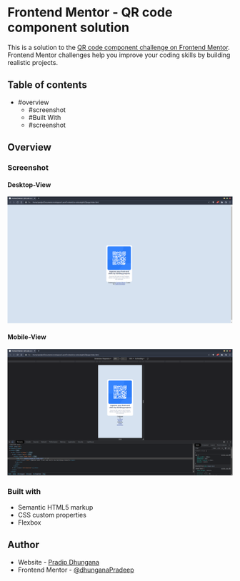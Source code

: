 # Frontend Mentor - QR code component solution

This is a solution to the [QR code component challenge on Frontend Mentor](https://www.frontendmentor.io/challenges/qr-code-component-iux_sIO_H). Frontend Mentor challenges help you improve your coding skills by building realistic projects. 

## Table of contents

- #overview
  - #screenshot
  - #Built With
  - #screenshot

## Overview

### Screenshot
#### Desktop-View
![CHEESE!](screenshot/desktop-view.png)
#### Mobile-View
![CHEESE!](screenshot/mobile-view.png)

### Built with

- Semantic HTML5 markup
- CSS custom properties
- Flexbox

## Author

- Website - [Pradip Dhungana](https://www.dhunganapradip.com.np)
- Frontend Mentor - [@dhunganaPradeep](https://www.frontendmentor.io/profile/dhunganaPradeep)

